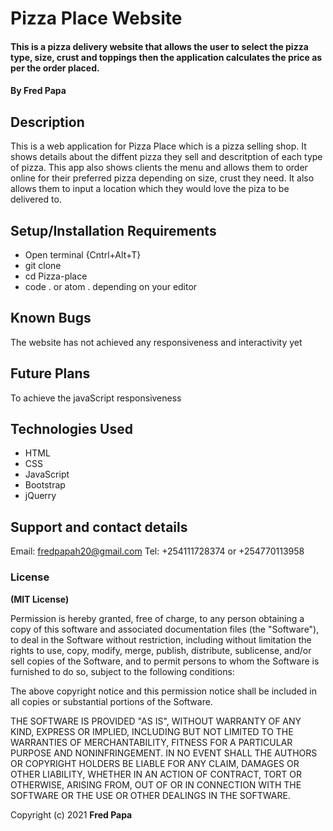 # Pizza Place Website
#### This is a pizza delivery website that allows the user to select the pizza type, size, crust and toppings then the application calculates the price as per the order placed.
#### By **Fred Papa**
## Description
This is a web application for Pizza Place which is a pizza selling shop. It shows details about the diffent pizza they sell and descritption of each type of pizza. This app also shows clients the menu and allows them to order online for their preferred pizza depending on size, crust they need. It also allows them to input a location which they would love the piza to be delivered to.
## Setup/Installation Requirements
* Open terminal {Cntrl+Alt+T}
* git clone 
* cd Pizza-place
* code . or atom . depending on your editor
## Known Bugs
The website has not achieved any responsiveness and interactivity yet
## Future Plans
To achieve the javaScript responsiveness
## Technologies Used
* HTML
* CSS
* JavaScript
* Bootstrap
* jQuerry

## Support and contact details
Email: fredpapah20@gmail.com
Tel: +254111728374 or +254770113958
### License
**(MIT License)**

Permission is hereby granted, free of charge, to any person obtaining a copy
of this software and associated documentation files (the "Software"), to deal
in the Software without restriction, including without limitation the rights
to use, copy, modify, merge, publish, distribute, sublicense, and/or sell
copies of the Software, and to permit persons to whom the Software is
furnished to do so, subject to the following conditions:

The above copyright notice and this permission notice shall be included in all
copies or substantial portions of the Software.

THE SOFTWARE IS PROVIDED "AS IS", WITHOUT WARRANTY OF ANY KIND, EXPRESS OR
IMPLIED, INCLUDING BUT NOT LIMITED TO THE WARRANTIES OF MERCHANTABILITY,
FITNESS FOR A PARTICULAR PURPOSE AND NONINFRINGEMENT. IN NO EVENT SHALL THE
AUTHORS OR COPYRIGHT HOLDERS BE LIABLE FOR ANY CLAIM, DAMAGES OR OTHER
LIABILITY, WHETHER IN AN ACTION OF CONTRACT, TORT OR OTHERWISE, ARISING FROM,
OUT OF OR IN CONNECTION WITH THE SOFTWARE OR THE USE OR OTHER DEALINGS IN THE
SOFTWARE.

Copyright (c) 2021 **Fred Papa**
  